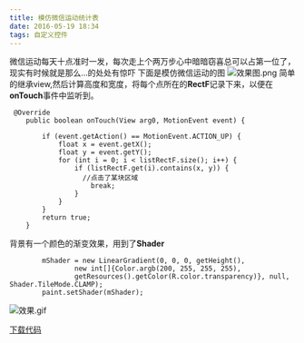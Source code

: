```yaml
---
title: 模仿微信运动统计表
date: 2016-05-19 18:34
tags: 自定义控件
---
```

微信运动每天十点准时一发，每次走上个两万步心中暗暗窃喜总可以占第一位了，现实有时候就是那么...的处处有惊吓
下面是模仿微信运动的图
![效果图.png](http://upload-images.jianshu.io/upload_images/1194532-4b6a4d19e6e9c199.png?imageMogr2/auto-orient/strip%7CimageView2/2/w/1240)
简单的继承view,然后计算高度和宽度，将每个点所在的**RectF**记录下来，以便在**onTouch**事件中监听到。
```
 @Override
    public boolean onTouch(View arg0, MotionEvent event) {

        if (event.getAction() == MotionEvent.ACTION_UP) {
            float x = event.getX();
            float y = event.getY();
            for (int i = 0; i < listRectF.size(); i++) {
                if (listRectF.get(i).contains(x, y)) {
                  //点击了某块区域
                    break;
                }
            }
        }
        return true;
    }
```
背景有一个颜色的渐变效果，用到了**Shader**
```
        mShader = new LinearGradient(0, 0, 0, getHeight(), 
                new int[]{Color.argb(200, 255, 255, 255),
                getResources().getColor(R.color.transparency)}, null, Shader.TileMode.CLAMP);
        paint.setShader(mShader);
```
![效果.gif](http://upload-images.jianshu.io/upload_images/1194532-8dc11da17378d358.gif?imageMogr2/auto-orient/strip)


[下载代码](https://github.com/ldoublem/wxsportstatistical)
